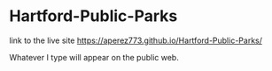 # Hartford-Public-Parks

link to the live site https://aperez773.github.io/Hartford-Public-Parks/

Whatever I type will appear on the public web. 
